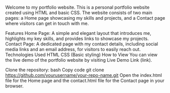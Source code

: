 
Welcome to my portfolio website. This is a personal portfolio website created using HTML and basic CSS. The website consists of two main pages: a Home page showcasing my skills and projects, and a Contact page where visitors can get in touch with me.

Features
Home Page: A simple and elegant layout that introduces me, highlights my key skills, and provides links to showcase my projects.
Contact Page: A dedicated page with my contact details, including social media links and an email address, for visitors to easily reach out.
Technologies Used
HTML
CSS (Basic styling)
How to View
You can view the live demo of the portfolio website by visiting Live Demo Link (link).

Clone the repository:
bash
Copy code
git clone https://github.com/yourusername/your-repo-name.git
Open the index.html file for the Home page and the contact.html file for the Contact page in your browser.
